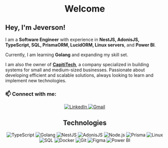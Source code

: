 <h1 align="center">Welcome</h1>

##  Hey, I'm Jeverson!

I am a **Software Engineer** with experience in **NestJS, AdonisJS, TypeScript, SQL, PrismaORM, LucidORM, Linux servers**, and **Power BI**.  

Currently, I am learning **Golang** and expanding my skill set. 

I am also the owner of **[CapitiTech](#)**, a company specialized in building systems for small and medium-sized businesses. Passionate about developing efficient and scalable solutions, always looking to learn and implement new technologies.  

### 📫 Connect with me:

<div align="center">
    <a href="https://www.linkedin.com/in/jeverson-misael-da-cruz-filho-136533262/" target="_blank">
        <img src="https://img.shields.io/badge/LinkedIn-%230A66C2.svg?style=for-the-badge&logo=linkedin&logoColor=white" alt="LinkedIn">
    </a>
    <a href="mailto:jeversonmisaeldacruzfilho@gmail.com" target="_blank">
        <img src="https://img.shields.io/badge/Gmail-%23D14836.svg?style=for-the-badge&logo=gmail&logoColor=white" alt="Gmail">
    </a>
</div>

<h2 align="center">Technologies</h2>

<div align="center">
    <img src="https://img.shields.io/badge/TypeScript-%23007ACC?style=for-the-badge&logo=typescript&logoColor=white" alt="TypeScript">
    <img src="https://img.shields.io/badge/golang-00ADD8?style=for-the-badge&logo=go&logoColor=white" alt="Golang">
    <img src="https://img.shields.io/badge/NestJS-%23E0234E?style=for-the-badge&logo=nestjs&logoColor=white" alt="NestJS">
    <img src="https://img.shields.io/badge/Adonis.js-%235A45FF?style=for-the-badge&logo=adonisjs&logoColor=white" alt="AdonisJS">
    <img src="https://img.shields.io/badge/Node.js-%2343853D?style=for-the-badge&logo=node.js&logoColor=white" alt="Node.js">
    <img src="https://img.shields.io/badge/Prisma-2D3748?style=for-the-badge&logo=Prisma&logoColor=white" alt="Prisma">
    <img src="https://img.shields.io/badge/Linux-%23FCC624?style=for-the-badge&logo=linux&logoColor=black" alt="Linux">
    <img src="https://img.shields.io/badge/SQL-4479A1?style=for-the-badge&logo=mysql&logoColor=white" alt="SQL">
    <img src="https://img.shields.io/badge/Docker-%232496ED?style=for-the-badge&logo=docker&logoColor=white" alt="Docker">
    <img src="https://img.shields.io/badge/Git-%23F05032?style=for-the-badge&logo=git&logoColor=white" alt="Git">
    <img src="https://img.shields.io/badge/Figma-%23F24E1E?style=for-the-badge&logo=figma&logoColor=white" alt="Figma">
    <img src="https://img.shields.io/badge/Power%20BI-F2C811?style=for-the-badge&logo=power-bi&logoColor=black" alt="Power BI">
</div>

